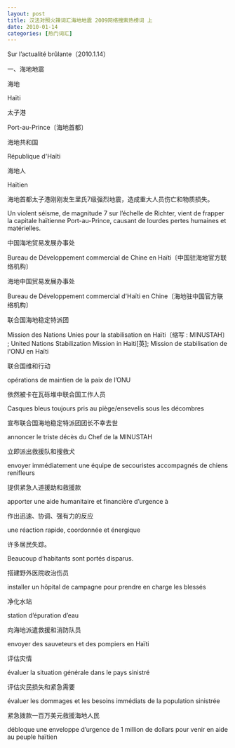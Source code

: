 ```yaml
---
layout: post
title: 汉法对照火辣词汇海地地震 2009网络搜索热榜词 上
date: 2010-01-14
categories: [热门词汇]  
---
```


Sur l’actualité brûlante（2010.1.14）



一、海地地震

海地

Haïti

太子港

Port-au-Prince〔海地首都〕

海地共和国

République d'Haïti

海地人

Haïtien

海地首都太子港刚刚发生里氏7级强烈地震，造成重大人员伤亡和物质损失。

Un violent séisme, de magnitude 7 sur l’échelle de Richter, vient de frapper la capitale haïtienne Port-au-Prince, causant de lourdes pertes humaines et matérielles.

中国海地贸易发展办事处

Bureau de Développement commercial de Chine en Haïti〔中国驻海地官方联络机构〕

海地中国贸易发展办事处

Bureau de Développement commercial d'Haïti en Chine〔海地驻中国官方联络机构〕

联合国海地稳定特派团

Mission des Nations Unies pour la stabilisation en Haïti〔缩写 : MINUSTAH〕 ; United Nations Stabilization Mission in Haiti[英]; Mission de stabilisation de l'ONU en Haïti

联合国维和行动

opérations de maintien de la paix de l’ONU

依然被卡在瓦砾堆中联合国工作人员

Casques bleus toujours pris au piège/ensevelis sous les décombres

宣布联合国海地稳定特派团团长不幸去世

annoncer le triste décès du Chef de la MINUSTAH

立即派出救援队和搜救犬

envoyer immédiatement une équipe de secouristes accompagnés de chiens renifleurs

提供紧急人道援助和救援款

apporter une aide humanitaire et financière d’urgence à

作出迅速、协调、强有力的反应

une réaction rapide, coordonnée et énergique

许多居民失踪。

Beaucoup d’habitants sont portés disparus.

搭建野外医院收治伤员

installer un hôpital de campagne pour prendre en charge les blessés

净化水站

station d’épuration d’eau

向海地派遣救援和消防队员

envoyer des sauveteurs et des pompiers en Haïti

评估灾情

évaluer la situation générale dans le pays sinistré

评估灾民损失和紧急需要

évaluer les dommages et les besoins immédiats de la population sinistrée

紧急拨款一百万美元救援海地人民

débloque une enveloppe d’urgence de 1 million de dollars pour venir en aide au peuple haïtien
